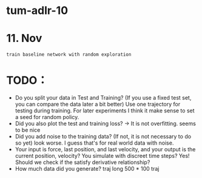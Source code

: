 # tum-adlr-10
# 11. Nov
    train baseline network with random exploration
# TODO：
- Do you split your data in Test and Training? (If you use a fixed test set, you can compare the data later a bit better)
    Use one trajectory for testing during training.
    For later experiments I think it make sense to set a seed for random policy.
- Did you also plot the test and training loss? -> It is not overfitting.
    seems to be nice
- Did you add noise to the training data? (If not, it is not necessary to do so yet)
    look worse. I guess that's for real world data with noise.
- Your input is force, last position, and last velocity, and your output is the current position, velocity? You simulate with discreet time steps?
    Yes!
    Should we check if the satisfy derivative relationship?
- How much data did you generate?
    traj long 500 * 100 traj
